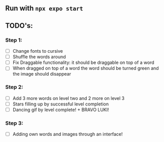 ## Run with `npx expo start`
## TODO's:
### Step 1:

- [ ] Change fonts to cursive
- [ ] Shuffle the words around
- [ ] Fix Draggable functionality: it should be draggable on top of a word
- [ ] When dragged on top of a word the word should be turned green and the image should disappear

### Step 2:
- [ ] Add 3 more words on level two and 2 more on level 3
- [ ] Stars filling up by successful level completion
- [ ] Dancing gif by level complete! + BRAVO LUKI! 

### Step 3:
- [ ] Adding own words and images through an interface!

